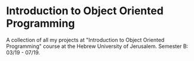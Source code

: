# Introduction to Object Oriented Programming
A collection of all my projects at "Introduction to Object Oriented Programming" course at the Hebrew University of Jerusalem. 
Semester B: 03/19 - 07/19.
